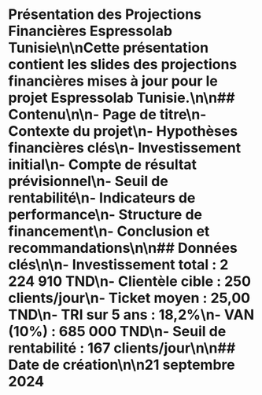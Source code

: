 # Présentation des Projections Financières Espressolab Tunisie\n\nCette présentation contient les slides des projections financières mises à jour pour le projet Espressolab Tunisie.\n\n## Contenu\n\n- Page de titre\n- Contexte du projet\n- Hypothèses financières clés\n- Investissement initial\n- Compte de résultat prévisionnel\n- Seuil de rentabilité\n- Indicateurs de performance\n- Structure de financement\n- Conclusion et recommandations\n\n## Données clés\n\n- Investissement total : 2 224 910 TND\n- Clientèle cible : 250 clients/jour\n- Ticket moyen : 25,00 TND\n- TRI sur 5 ans : 18,2%\n- VAN (10%) : 685 000 TND\n- Seuil de rentabilité : 167 clients/jour\n\n## Date de création\n\n21 septembre 2024
